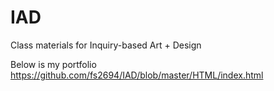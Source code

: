# IAD
Class materials for Inquiry-based Art + Design

Below is my portfolio
https://github.com/fs2694/IAD/blob/master/HTML/index.html
